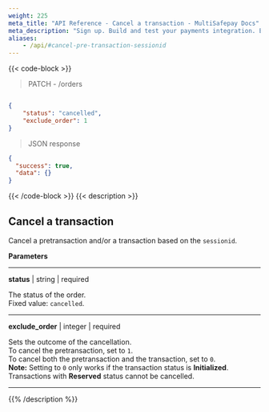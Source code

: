 ```yaml
---
weight: 225
meta_title: "API Reference - Cancel a transaction - MultiSafepay Docs"
meta_description: "Sign up. Build and test your payments integration. Explore our products and services. Use our API Reference, SDKs, and wrappers. Get support."
aliases:
    - /api/#cancel-pre-transaction-sessionid
---
```

{{< code-block >}}
> PATCH - /orders 

```json

{
    "status": "cancelled",
    "exclude_order": 1
}
```

> JSON response

```json
{
  "success": true,
  "data": {}
}
```
{{< /code-block >}}
{{< description >}}
## Cancel a transaction 

Cancel a pretransaction and/or a transaction based on the `sessionid`.

**Parameters**

----------------
__status__ | string | required

The status of the order.  
Fixed value: `cancelled`.

----------------
__exclude_order__ | integer | required

Sets the outcome of the cancellation.  
To cancel the pretransaction, set to `1`.  
To cancel both the pretransaction and the transaction, set to `0`.  
**Note:** Setting to `0` only works if the transaction status is **Initialized**. Transactions with **Reserved** status cannot be cancelled.

----------------
{{% /description %}}